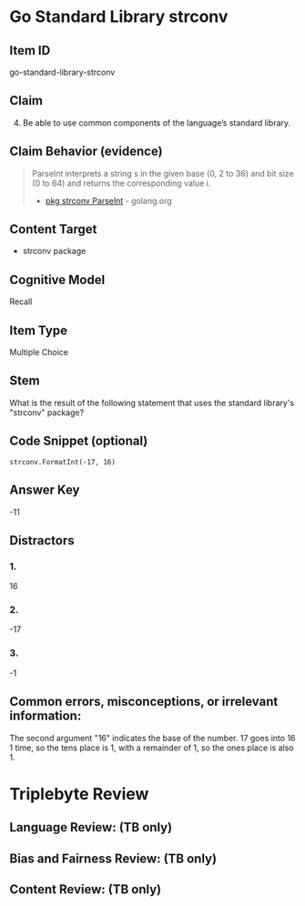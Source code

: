 # Go Standard Library strconv

## Item ID
go-standard-library-strconv

## Claim
4. Be able to use common components of the language’s standard library.

## Claim Behavior (evidence)

> ParseInt interprets a string s in the given base (0, 2 to 36) and bit size (0 to 64) and returns the corresponding value i.
> - [pkg strconv ParseInt](https://golang.org/pkg/strconv/#ParseInt) - golang.org

## Content Target
* strconv package

## Cognitive Model
Recall

## Item Type
Multiple Choice

## Stem

What is the result of the following statement that uses the standard library's "strconv" package?


## Code Snippet (optional)
```golang
strconv.FormatInt(-17, 16)
```


## Answer Key
-11

## Distractors

### 1.
16

### 2.
-17

### 3.
-1

## Common errors, misconceptions, or irrelevant information:

The second argument "16" indicates the base of the number.  17 goes into 16 1 time, so the tens place is 1, with a remainder of 1, so the ones place is also 1.


# Triplebyte Review


## Language Review: (TB only)


## Bias and Fairness Review: (TB only)


## Content Review: (TB only)

